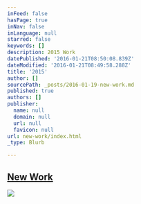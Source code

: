 ```yaml
---
inFeed: false
hasPage: true
inNav: false
inLanguage: null
starred: false
keywords: []
description: 2015 Work
datePublished: '2016-01-21T08:50:08.839Z'
dateModified: '2016-01-21T08:49:58.288Z'
title: '2015'
author: []
sourcePath: _posts/2016-01-19-new-work.md
published: true
authors: []
publisher:
  name: null
  domain: null
  url: null
  favicon: null
url: new-work/index.html
_type: Blurb

---
```

## [New Work][0]
![](https://the-grid-user-content.s3-us-west-2.amazonaws.com/1e7fb2fb-c809-4d12-bde8-f65f818877ba.jpg)

[0]: https://www.instagram.com/the.creationist/